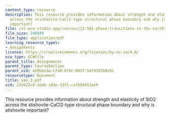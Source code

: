 ```yaml
---
content_type: resource
description: This resource provides information about strength and elasticity of SiO2
  across the stishovite-CaCl2-type structural phase boundary and why is stishovite
  important?
file: /ol-ocw-studio-app/courses/12-581-phase-transitions-in-the-earths-interior-spring-2005/23c622c816ebc03e33f5caf604813ae9_yao_3.pdf
file_size: 240449
file_type: application/pdf
learning_resource_types:
- Assignments
license: https://creativecommons.org/licenses/by-nc-sa/4.0/
ocw_type: OCWFile
parent_title: Assignments
parent_type: CourseSection
parent_uid: ae9bea3a-c7a0-6f9c-0937-5e7810fb9c81
resourcetype: Document
title: yao_3.pdf
uid: 23c622c8-16eb-c03e-33f5-caf604813ae9
---
```

This resource provides information about strength and elasticity of SiO2 across the stishovite-CaCl2-type structural phase boundary and why is stishovite important?
